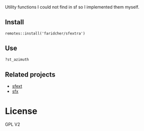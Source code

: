 Utility functions I could not find in sf so I implemented them myself. 

## Install
```
remotes::install('faridcher/sfextra')
```

## Use
```r
?st_azimuth
```

## Related projects
- [sfext](https://github.com/elipousson/sfext)
- [sfx](https://github.com/seasmith/sfx)

# License
GPL V2
